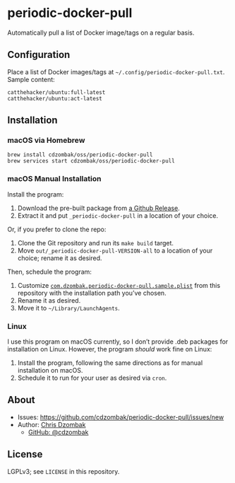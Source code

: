 # periodic-docker-pull

Automatically pull a list of Docker image/tags on a regular basis.

## Configuration

Place a list of Docker images/tags at `~/.config/periodic-docker-pull.txt`. Sample content:

```text
catthehacker/ubuntu:full-latest
catthehacker/ubuntu:act-latest
```

## Installation

### macOS via Homebrew

```shell
brew install cdzombak/oss/periodic-docker-pull
brew services start cdzombak/oss/periodic-docker-pull
```

### macOS Manual Installation

Install the program:

1. Download the pre-built package from [a Github Release](https://github.com/cdzombak/periodic-docker-pull/releases/latest).
2. Extract it and put `_periodic-docker-pull` in a location of your choice.

Or, if you prefer to clone the repo:

1. Clone the Git repository and run its `make build` target.
2. Move `out/_periodic-docker-pull-VERSION-all` to a location of your choice; rename it as desired.

Then, schedule the program:

1. Customize [`com.dzombak.periodic-docker-pull.sample.plist`](https://raw.githubusercontent.com/cdzombak/periodic-docker-pull/blob/main/com.dzombak.periodic-docker-pull.sample.plist) from this repository with the installation path you’ve chosen.
2. Rename it as desired.
3. Move it to `~/Library/LaunchAgents`.

### Linux

I use this program on macOS currently, so I don’t provide .deb packages for installation on Linux. However, the program _should_ work fine on Linux:

1. Install the program, following the same directions as for manual installation on macOS.
2. Schedule it to run for your user as desired via `cron`.

## About

- Issues: https://github.com/cdzombak/periodic-docker-pull/issues/new
- Author: [Chris Dzombak](https://www.dzombak.com)
    - [GitHub: @cdzombak](https://www.github.com/cdzombak)

## License

LGPLv3; see `LICENSE` in this repository.
